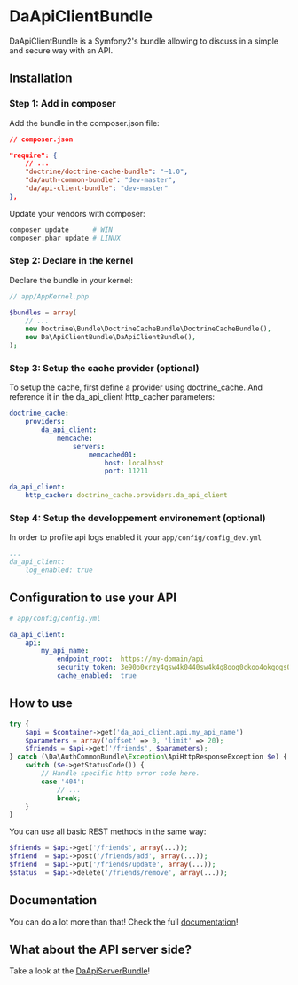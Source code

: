 DaApiClientBundle
=================

DaApiClientBundle is a Symfony2's bundle allowing to discuss in a simple and secure way with an API.


Installation
------------

### Step 1: Add in composer

Add the bundle in the composer.json file:

```json
// composer.json

"require": {
    // ...
    "doctrine/doctrine-cache-bundle": "~1.0",
    "da/auth-common-bundle": "dev-master",
    "da/api-client-bundle": "dev-master"
},
```

Update your vendors with composer:

```sh
composer update      # WIN
composer.phar update # LINUX
```

### Step 2: Declare in the kernel

Declare the bundle in your kernel:

```php
// app/AppKernel.php

$bundles = array(
    // ...
    new Doctrine\Bundle\DoctrineCacheBundle\DoctrineCacheBundle(),
    new Da\ApiClientBundle\DaApiClientBundle(),
);
```

### Step 3: Setup the cache provider (optional)

To setup the cache, first define a provider using doctrine_cache.
And reference it in the da_api_client http_cacher parameters:

```yml
doctrine_cache:
    providers:
        da_api_client:
            memcache:
                servers:
                    memcached01:
                        host: localhost
                        port: 11211

da_api_client:
    http_cacher: doctrine_cache.providers.da_api_client
```

### Step 4: Setup the developpement environement (optional)

In order to profile api logs enabled it your `app/config/config_dev.yml`

```yml
...
da_api_client:
    log_enabled: true
```


Configuration to use your API
-----------------------------

```yaml
# app/config/config.yml

da_api_client:
    api:
        my_api_name:
            endpoint_root:  https://my-domain/api
            security_token: 3e90o0xrzy4gsw4k0440sw4k4g8oog0ckoo4okgogs0wowo4sg
            cache_enabled:  true
```


How to use
----------

```php
try {
    $api = $container->get('da_api_client.api.my_api_name')
    $parameters = array('offset' => 0, 'limit' => 20);
    $friends = $api->get('/friends', $parameters);
} catch (\Da\AuthCommonBundle\Exception\ApiHttpResponseException $e) {
    switch ($e->getStatusCode()) {
        // Handle specific http error code here.
        case '404':
            // ...
            break;
    }
}
```

You can use all basic REST methods in the same way:

```php
$friends = $api->get('/friends', array(...));
$friend  = $api->post('/friends/add', array(...));
$friend  = $api->put('/friends/update', array(...));
$status  = $api->delete('/friends/remove', array(...));
```


Documentation
-------------

You can do a lot more than that! Check the full [documentation](https://github.com/Gnuckorg/DaApiClientBundle/blob/master/Resources/doc/index.md)!


What about the API server side?
-------------------------------

Take a look at the [DaApiServerBundle](https://github.com/Gnuckorg/DaApiServerBundle)!

